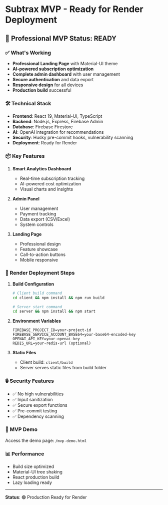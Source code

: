 # Subtrax MVP - Ready for Render Deployment

## 🚀 Professional MVP Status: READY

### ✅ What's Working
- **Professional Landing Page** with Material-UI theme
- **AI-powered subscription optimization**
- **Complete admin dashboard** with user management
- **Secure authentication** and data export
- **Responsive design** for all devices
- **Production build** successful

### 🛠 Technical Stack
- **Frontend**: React 19, Material-UI, TypeScript
- **Backend**: Node.js, Express, Firebase Admin
- **Database**: Firebase Firestore
- **AI**: OpenAI integration for recommendations
- **Security**: Husky pre-commit hooks, vulnerability scanning
- **Deployment**: Ready for Render

### 📦 Key Features
1. **Smart Analytics Dashboard**
   - Real-time subscription tracking
   - AI-powered cost optimization
   - Visual charts and insights

2. **Admin Panel**
   - User management
   - Payment tracking
   - Data export (CSV/Excel)
   - System controls

3. **Landing Page**
   - Professional design
   - Feature showcase
   - Call-to-action buttons
   - Mobile responsive

### 🔧 Render Deployment Steps

1. **Build Configuration**
   ```bash
   # Client build command
   cd client && npm install && npm run build
   
   # Server start command  
   cd server && npm install && npm start
   ```

2. **Environment Variables**
   ```
   FIREBASE_PROJECT_ID=your-project-id
   FIREBASE_SERVICE_ACCOUNT_BASE64=your-base64-encoded-key
   OPENAI_API_KEY=your-openai-key
   REDIS_URL=your-redis-url (optional)
   ```

3. **Static Files**
   - Client build: `client/build`
   - Server serves static files from build folder

### 🔒 Security Features
- ✅ No high vulnerabilities
- ✅ Input sanitization
- ✅ Secure export functions
- ✅ Pre-commit testing
- ✅ Dependency scanning

### 🎯 MVP Demo
Access the demo page: `/mvp-demo.html`

### 📊 Performance
- Build size optimized
- Material-UI tree shaking
- React production build
- Lazy loading ready

---

**Status**: 🟢 Production Ready for Render